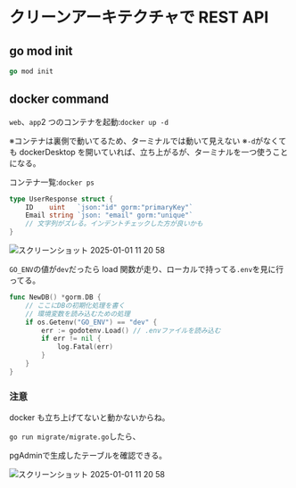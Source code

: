 # クリーンアーキテクチャで REST API

## go mod init

```go
go mod init
```

## docker command

`web`、`app`2 つのコンテナを起動:`docker up -d`

※コンテナは裏側で動いてるため、ターミナルでは動いて見えない
※`-d`がなくても dockerDesktop を開いていれば、立ち上がるが、ターミナルを一つ使うことになる。

コンテナ一覧:`docker ps`

```go
type UserResponse struct {
	ID    uint   `json:"id" gorm:"primaryKey"`
	Email string `json: "email" gorm:"unique"`
	// 文字列がズレる。インデントチェックした方が良いかも
}
```

![スクリーンショット 2025-01-01 11 20 58](https://gist.github.com/user-attachments/assets/b5875fbc-8e1b-4208-908b-e72c2d4f3b05)


`GO_ENV`の値が`dev`だったら load 関数が走り、ローカルで持ってる`.env`を見に行ってる。

```go
func NewDB() *gorm.DB {
	// ここにDBの初期化処理を書く
	// 環境変数を読み込むための処理
	if os.Getenv("GO_ENV") == "dev" {
		err := godotenv.Load() // .envファイルを読み込む
		if err != nil {
			log.Fatal(err)
		}
	}
}
```

### 注意
docker も立ち上げてないと動かないからね。

`go run migrate/migrate.go`したら、

pgAdminで生成したテーブルを確認できる。

![スクリーンショット 2025-01-01 11 20 58](https://gist.github.com/user-attachments/assets/1fa320ab-d526-49be-9c32-1952fd68e648)